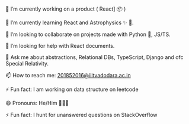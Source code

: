 🔭 I’m currently working on a product ( React] 📦 )


🌱 I’m currently learning React and Astrophysics ✨ 🔭.


👯 I’m looking to collaborate on projects made with Python 🐍, JS/TS.


🤔 I’m looking for help with React  documents.


💬 Ask me about abstractions, Relational DBs, TypeScript, Django and ofc Special Relativity.


📫 How to reach me: 201852016@iiitvadodara.ac.in


⚡ Fun fact: I am working on data structure on leetcode 


😄 Pronouns: He/Him 🙍🏻‍♂️


⚡ Fun fact: I hunt for unanswered questions on StackOverflow
